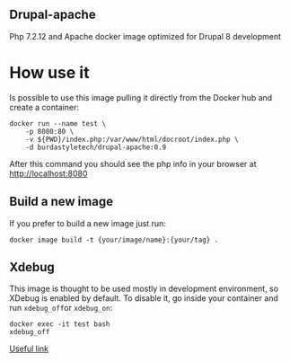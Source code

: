 Drupal-apache
--------------------
Php 7.2.12 and Apache docker image optimized for Drupal 8 development

# How use it
Is possible to use this image pulling it directly from the Docker hub and create a container:
```
docker run --name test \
    -p 8080:80 \
    -v ${PWD}/index.php:/var/www/html/docroot/index.php \
    -d burdastyletech/drupal-apache:0.9
```
After this command you should see the php info in your browser at [http://localhost:8080](http://localhost:8080)

## Build a new image
If you prefer to build a new image just run:
```
docker image build -t {your/image/name}:{your/tag} .
```

## Xdebug
This image is thought to be used mostly in development environment, so XDebug is enabled by default.
To disable it, go inside your container and run ```xdebug_off```or ```xdebug_on```:
```
docker exec -it test bash
xdebug_off
```
[Useful link](https://gist.github.com/ralphschindler/535dc5916ccbd06f53c1b0ee5a868c93)
